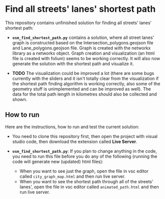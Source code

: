 # Find all streets' lanes' shortest path

This repository contains unfinished solution for finding all streets' lanes' shortest path:

- **`osm_find_shortest_path.py`** contains a solution, where all street lanes' graph is constructed based on the Intersection_polygons.geojson file and Lane_polygons.geojson file. Graph is created with the networkx library as a networkx object. Graph creation and visualization (an html file is created with folium) seems to be working correctly. It will also now generate the solution with the shortest path and visualize it. 

- **TODO** The visualization could be improved a lot (there are some bugs currently with the sliders and it isn't totally clear from the visualization if the shortest path finding algorithm is working correctly, also some of the geometry stuff is unimplemented and can be improved as well). The data for the total path length in kilometres should also be collected and shown.


## How to run

Here are the instructions, how to run and test the current solution:

- You need to clone this repository first, then open the project with visual studio code, then download the extension called **Live Server**.

- **`osm_find_shortest_path.py`**: If you plan to change anything in the code, you need to run this file before you do any of the following (running the code will generate new (updated) html files):
    - When you want to see just the graph, open the file in vsc editor called `city_graph_map.html` and then run live server.
    - When you want to see the shortest path through all of the streets' lanes', open the file in vsc editor called  `animated_path.html` and then run live server.